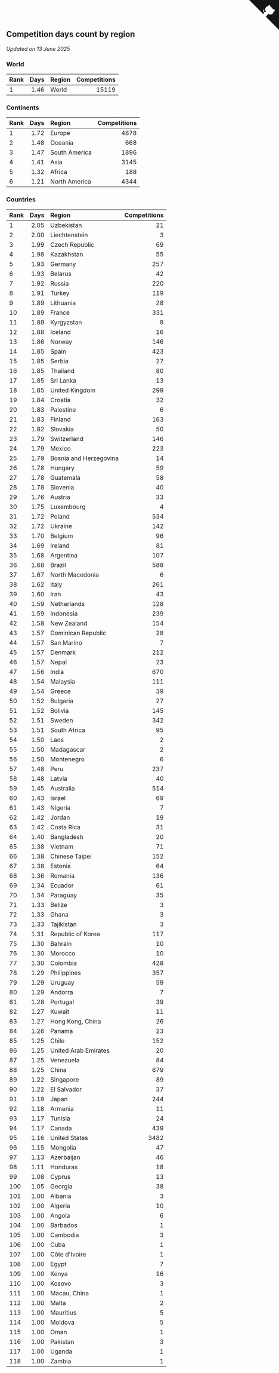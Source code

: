 ## Competition days count by region

*Updated on 13 June 2025*


### World

| Rank | Days | Region | Competitions |
| :--- | ---: | :--- | ---: |
| 1 | 1.46 | World | 15119 |

### Continents

| Rank | Days | Region | Competitions |
| :--- | ---: | :--- | ---: |
| 1 | 1.72 | Europe | 4878 |
| 2 | 1.48 | Oceania | 668 |
| 3 | 1.47 | South America | 1896 |
| 4 | 1.41 | Asia | 3145 |
| 5 | 1.32 | Africa | 188 |
| 6 | 1.21 | North America | 4344 |

### Countries

| Rank | Days | Region | Competitions |
| :--- | ---: | :--- | ---: |
| 1 | 2.05 | Uzbekistan | 21 |
| 2 | 2.00 | Liechtenstein | 3 |
| 3 | 1.99 | Czech Republic | 69 |
| 4 | 1.98 | Kazakhstan | 55 |
| 5 | 1.93 | Germany | 257 |
| 6 | 1.93 | Belarus | 42 |
| 7 | 1.92 | Russia | 220 |
| 8 | 1.91 | Turkey | 119 |
| 9 | 1.89 | Lithuania | 28 |
| 10 | 1.89 | France | 331 |
| 11 | 1.89 | Kyrgyzstan | 9 |
| 12 | 1.88 | Iceland | 16 |
| 13 | 1.86 | Norway | 146 |
| 14 | 1.85 | Spain | 423 |
| 15 | 1.85 | Serbia | 27 |
| 16 | 1.85 | Thailand | 80 |
| 17 | 1.85 | Sri Lanka | 13 |
| 18 | 1.85 | United Kingdom | 299 |
| 19 | 1.84 | Croatia | 32 |
| 20 | 1.83 | Palestine | 6 |
| 21 | 1.83 | Finland | 163 |
| 22 | 1.82 | Slovakia | 50 |
| 23 | 1.79 | Switzerland | 146 |
| 24 | 1.79 | Mexico | 223 |
| 25 | 1.79 | Bosnia and Herzegovina | 14 |
| 26 | 1.78 | Hungary | 59 |
| 27 | 1.78 | Guatemala | 58 |
| 28 | 1.78 | Slovenia | 40 |
| 29 | 1.76 | Austria | 33 |
| 30 | 1.75 | Luxembourg | 4 |
| 31 | 1.72 | Poland | 534 |
| 32 | 1.72 | Ukraine | 142 |
| 33 | 1.70 | Belgium | 96 |
| 34 | 1.69 | Ireland | 81 |
| 35 | 1.68 | Argentina | 107 |
| 36 | 1.68 | Brazil | 588 |
| 37 | 1.67 | North Macedonia | 6 |
| 38 | 1.62 | Italy | 261 |
| 39 | 1.60 | Iran | 43 |
| 40 | 1.59 | Netherlands | 128 |
| 41 | 1.59 | Indonesia | 239 |
| 42 | 1.58 | New Zealand | 154 |
| 43 | 1.57 | Dominican Republic | 28 |
| 44 | 1.57 | San Marino | 7 |
| 45 | 1.57 | Denmark | 212 |
| 46 | 1.57 | Nepal | 23 |
| 47 | 1.56 | India | 670 |
| 48 | 1.54 | Malaysia | 111 |
| 49 | 1.54 | Greece | 39 |
| 50 | 1.52 | Bulgaria | 27 |
| 51 | 1.52 | Bolivia | 145 |
| 52 | 1.51 | Sweden | 342 |
| 53 | 1.51 | South Africa | 95 |
| 54 | 1.50 | Laos | 2 |
| 55 | 1.50 | Madagascar | 2 |
| 56 | 1.50 | Montenegro | 6 |
| 57 | 1.48 | Peru | 237 |
| 58 | 1.48 | Latvia | 40 |
| 59 | 1.45 | Australia | 514 |
| 60 | 1.43 | Israel | 69 |
| 61 | 1.43 | Nigeria | 7 |
| 62 | 1.42 | Jordan | 19 |
| 63 | 1.42 | Costa Rica | 31 |
| 64 | 1.40 | Bangladesh | 20 |
| 65 | 1.38 | Vietnam | 71 |
| 66 | 1.38 | Chinese Taipei | 152 |
| 67 | 1.38 | Estonia | 64 |
| 68 | 1.36 | Romania | 136 |
| 69 | 1.34 | Ecuador | 61 |
| 70 | 1.34 | Paraguay | 35 |
| 71 | 1.33 | Belize | 3 |
| 72 | 1.33 | Ghana | 3 |
| 73 | 1.33 | Tajikistan | 3 |
| 74 | 1.31 | Republic of Korea | 117 |
| 75 | 1.30 | Bahrain | 10 |
| 76 | 1.30 | Morocco | 10 |
| 77 | 1.30 | Colombia | 428 |
| 78 | 1.29 | Philippines | 357 |
| 79 | 1.29 | Uruguay | 59 |
| 80 | 1.29 | Andorra | 7 |
| 81 | 1.28 | Portugal | 39 |
| 82 | 1.27 | Kuwait | 11 |
| 83 | 1.27 | Hong Kong, China | 26 |
| 84 | 1.26 | Panama | 23 |
| 85 | 1.25 | Chile | 152 |
| 86 | 1.25 | United Arab Emirates | 20 |
| 87 | 1.25 | Venezuela | 84 |
| 88 | 1.25 | China | 679 |
| 89 | 1.22 | Singapore | 89 |
| 90 | 1.22 | El Salvador | 37 |
| 91 | 1.19 | Japan | 244 |
| 92 | 1.18 | Armenia | 11 |
| 93 | 1.17 | Tunisia | 24 |
| 94 | 1.17 | Canada | 439 |
| 95 | 1.16 | United States | 3482 |
| 96 | 1.15 | Mongolia | 47 |
| 97 | 1.13 | Azerbaijan | 46 |
| 98 | 1.11 | Honduras | 18 |
| 99 | 1.08 | Cyprus | 13 |
| 100 | 1.05 | Georgia | 38 |
| 101 | 1.00 | Albania | 3 |
| 102 | 1.00 | Algeria | 10 |
| 103 | 1.00 | Angola | 6 |
| 104 | 1.00 | Barbados | 1 |
| 105 | 1.00 | Cambodia | 3 |
| 106 | 1.00 | Cuba | 1 |
| 107 | 1.00 | Côte d'Ivoire | 1 |
| 108 | 1.00 | Egypt | 7 |
| 109 | 1.00 | Kenya | 16 |
| 110 | 1.00 | Kosovo | 3 |
| 111 | 1.00 | Macau, China | 1 |
| 112 | 1.00 | Malta | 2 |
| 113 | 1.00 | Mauritius | 5 |
| 114 | 1.00 | Moldova | 5 |
| 115 | 1.00 | Oman | 1 |
| 116 | 1.00 | Pakistan | 3 |
| 117 | 1.00 | Uganda | 1 |
| 118 | 1.00 | Zambia | 1 |


<a href="https://github.com/JustinTimeCuber/wca_statistics" class="github-corner" aria-label="View source on Github"><svg width="80" height="80" viewBox="0 0 250 250" style="fill:#151513; color:#fff; position: absolute; top: 0; border: 0; right: 0;" aria-hidden="true"><path d="M0,0 L115,115 L130,115 L142,142 L250,250 L250,0 Z"></path><path d="M128.3,109.0 C113.8,99.7 119.0,89.6 119.0,89.6 C122.0,82.7 120.5,78.6 120.5,78.6 C119.2,72.0 123.4,76.3 123.4,76.3 C127.3,80.9 125.5,87.3 125.5,87.3 C122.9,97.6 130.6,101.9 134.4,103.2" fill="currentColor" style="transform-origin: 130px 106px;" class="octo-arm"></path><path d="M115.0,115.0 C114.9,115.1 118.7,116.5 119.8,115.4 L133.7,101.6 C136.9,99.2 139.9,98.4 142.2,98.6 C133.8,88.0 127.5,74.4 143.8,58.0 C148.5,53.4 154.0,51.2 159.7,51.0 C160.3,49.4 163.2,43.6 171.4,40.1 C171.4,40.1 176.1,42.5 178.8,56.2 C183.1,58.6 187.2,61.8 190.9,65.4 C194.5,69.0 197.7,73.2 200.1,77.6 C213.8,80.2 216.3,84.9 216.3,84.9 C212.7,93.1 206.9,96.0 205.4,96.6 C205.1,102.4 203.0,107.8 198.3,112.5 C181.9,128.9 168.3,122.5 157.7,114.1 C157.9,116.9 156.7,120.9 152.7,124.9 L141.0,136.5 C139.8,137.7 141.6,141.9 141.8,141.8 Z" fill="currentColor" class="octo-body"></path></svg></a><style>.github-corner:hover .octo-arm{animation:octocat-wave 560ms ease-in-out}@keyframes octocat-wave{0%,100%{transform:rotate(0)}20%,60%{transform:rotate(-25deg)}40%,80%{transform:rotate(10deg)}}@media (max-width:500px){.github-corner:hover .octo-arm{animation:none}.github-corner .octo-arm{animation:octocat-wave 560ms ease-in-out}}</style>
